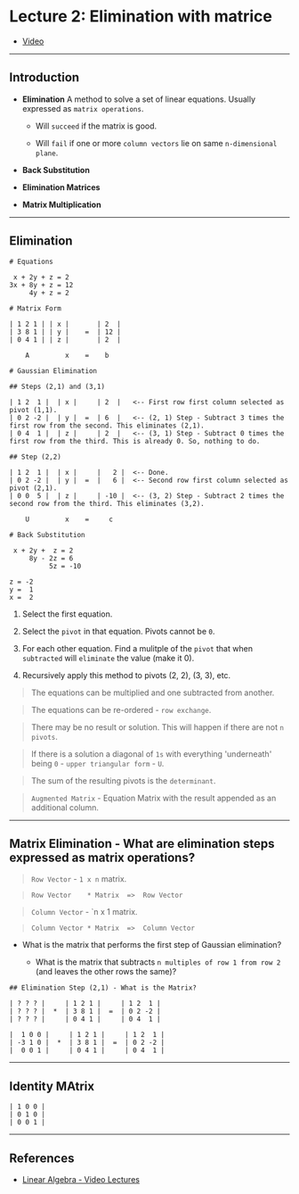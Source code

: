 # Lecture 2: Elimination with matrice 

* [Video](https://ocw.mit.edu/courses/mathematics/18-06-linear-algebra-spring-2010/video-lectures/lecture-2-elimination-with-matrices/)

---

## Introduction

* __Elimination__ A method to solve a set of linear equations. Usually expressed as `matrix operations`.

    * Will `succeed` if the matrix is good.

    * Will `fail` if one or more `column vectors` lie on same `n-dimensional plane`.

* __Back Substitution__

* __Elimination Matrices__

* __Matrix Multiplication__

---

## Elimination

```
# Equations

 x + 2y + z = 2
3x + 8y + z = 12
     4y + z = 2

# Matrix Form

| 1 2 1 | | x |       | 2  |
| 3 8 1 | | y |    =  | 12 |
| 0 4 1 | | z |       | 2  |

    A         x    =    b

# Gaussian Elimination

## Steps (2,1) and (3,1)

| 1 2  1 |  | x |     | 2  |   <-- First row first column selected as pivot (1,1).
| 0 2 -2 |  | y |  =  | 6  |   <-- (2, 1) Step - Subtract 3 times the first row from the second. This eliminates (2,1).
| 0 4  1 |  | z |     | 2  |   <-- (3, 1) Step - Subtract 0 times the first row from the third. This is already 0. So, nothing to do.

## Step (2,2)

| 1 2  1 |  | x |     |   2 |  <-- Done.
| 0 2 -2 |  | y |  =  |   6 |  <-- Second row first column selected as pivot (2,1).
| 0 0  5 |  | z |     | -10 |  <-- (3, 2) Step - Subtract 2 times the second row from the third. This eliminates (3,2).

    U         x    =     c

# Back Substitution

 x + 2y +  z = 2
     8y - 2z = 6
          5z = -10

z = -2
y =  1
x =  2
```

1. Select the first equation.

2. Select the `pivot` in that equation. Pivots cannot be `0`.

3. For each other equation. Find a mulitple of the `pivot` that when `subtracted` will `eliminate` the value (make it 0).

4. Recursively apply this method to pivots (2, 2), (3, 3), etc.

> The equations can be multiplied and one subtracted from another.

> The equations can be re-ordered - `row exchange`.

> There may be no result or solution. This will happen if there are not `n pivots`.

> If there is a solution a diagonal of `1s` with everything 'underneath' being `0` - `upper triangular form` - `U`.

> The sum of the resulting pivots is the `determinant`.

> `Augmented Matrix` - Equation Matrix with the result appended as an additional column.

---

## Matrix Elimination - What are elimination steps expressed as matrix operations?


> `Row Vector` - `1 x n` matrix.

> `Row Vector    * Matrix  =>  Row Vector`

> `Column Vector` - `n x 1 matrix.

> `Column Vector * Matrix  =>  Column Vector`

* What is the matrix that performs the first step of Gaussian elimination?

    * What is the matrix that subtracts `n multiples of row 1 from row 2` (and leaves the other rows the same)?

```
## Elimination Step (2,1) - What is the Matrix?

| ? ? ? |     | 1 2 1 |     | 1 2  1 |
| ? ? ? |  *  | 3 8 1 |  =  | 0 2 -2 |
| ? ? ? |     | 0 4 1 |     | 0 4  1 |

|  1 0 0 |     | 1 2 1 |     | 1 2  1 |
| -3 1 0 |  *  | 3 8 1 |  =  | 0 2 -2 |
|  0 0 1 |     | 0 4 1 |     | 0 4  1 |

```
---

## Identity MAtrix

```
| 1 0 0 |
| 0 1 0 |
| 0 0 1 |
```

---

## References

* [Linear Algebra - Video Lectures](https://ocw.mit.edu/courses/mathematics/18-06-linear-algebra-spring-2010/video-lectures/)
